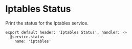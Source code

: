 
# Iptables Status

Print the status for the Iptables service.

    export default header: 'Iptables Status', handler: ->
      @service.status
        name: 'iptables'
